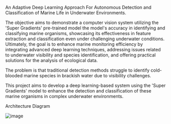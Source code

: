 An Adaptive Deep Learning Approach For Autonomous Detection and Classification of Marine Life in Underwater Environments.

The objective aims to demonstrate a computer vision system utilizing the 'Super Gradients' pre-trained model the model's accuracy in identifying and classifying marine organisms, showcasing its effectiveness in feature extraction and classification even under challenging underwater conditions. 
Ultimately, the goal is to enhance marine monitoring efficiency by integrating advanced deep learning techniques, addressing issues related to underwater visibility and species identification, and offering practical solutions for the analysis of ecological data.

The problem is that traditional detection methods struggle to identify cold-blooded marine species in brackish water due to visibility challenges.

This project aims to develop a deep learning-based system using the 'Super Gradients' model to enhance the detection and classification of these marine organisms in complex underwater environments.


Architecture Diagram


![image](https://github.com/user-attachments/assets/7b3d7020-8c26-4c58-991b-2583eab42734)


